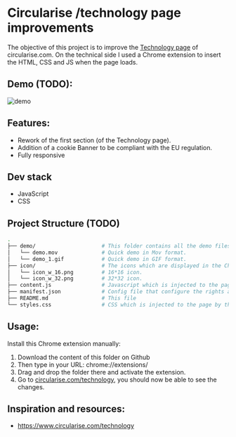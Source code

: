 # Circularise /technology page improvements

The objective of this project is to improve the [Technology page](https://www.circularise.com/technology) of circularise.com.
On the technical side I used a Chrome extension to insert the HTML, CSS and JS when the page loads.

## Demo (TODO):

![demo](demo/demo_1.gif)

## Features:

-  Rework of the first section (of the Technology page).
-  Addition of a cookie Banner to be compliant with the EU regulation.
-  Fully responsive

## Dev stack

-  JavaScript
-  CSS

## Project Structure (TODO)

```sh
.
├── demo/                     # This folder contains all the demo files.
│   └── demo.mov              # Quick demo in Mov format.
│   └── demo_1.gif            # Quick demo in GIF format.
├── icon/                     # The icons which are displayed in the Chrome's toolbar.
│   └── icon_w_16.png         # 16*16 icon.
│   └── icon_w_32.png         # 32*32 icon.
├── content.js                # Javascript which is injected to the page by the extension
├── manifest.json             # Config file that configure the rights and permissions for this extension
├── README.md                 # This file
└── styles.css                # CSS which is injected to the page by the extension (and override the existing styles)
```

## Usage:

Install this Chrome extension manually:

1. Download the content of this folder on Github
2. Then type in your URL: chrome://extensions/
3. Drag and drop the folder there and activate the extension.
4. Go to [circularise.com/technology](https://www.circularise.com/technology), you should now be able to see the changes.

## Inspiration and resources:

-  https://www.circularise.com/technology
